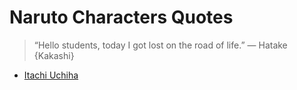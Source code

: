 # Naruto Characters Quotes

> “Hello students, today I got lost on the road of life.” — Hatake {Kakashi}

- [Itachi Uchiha](itachi/index)
